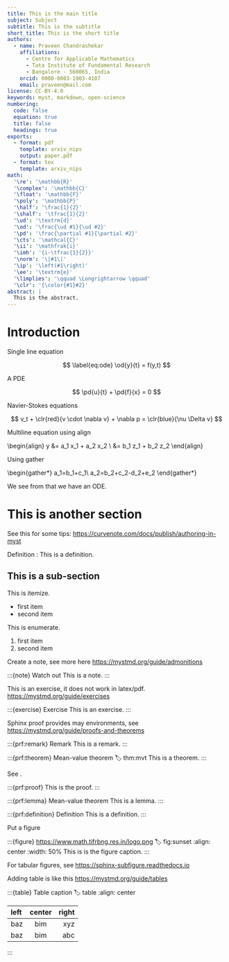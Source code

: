 ```yaml
---
title: This is the main title
subject: Subject
subtitle: This is the subtitle
short_title: This is the short title
authors:
  - name: Praveen Chandrashekar
    affiliations:
      - Centre for Applicable Mathematics
      - Tata Institute of Fundamental Research
      - Bangalore - 560065, India
    orcid: 0000-0003-1903-4107
    email: praveen@mail.com
license: CC-BY-4.0
keywords: myst, markdown, open-science
numbering:
  code: false
  equation: true
  title: false
  headings: true
exports:
  - format: pdf
    template: arxiv_nips
    output: paper.pdf
  - format: tex
    template: arxiv_nips
math:
  '\re': '\mathbb{R}'
  '\complex': '\mathbb{C}'
  '\float': '\mathbb{F}'
  '\poly': '\mathbb{P}'
  '\half': '\frac{1}{2}'
  '\shalf': '\tfrac{1}{2}'
  '\ud': '\textrm{d}'
  '\od': '\frac{\ud #1}{\ud #2}'
  '\pd': '\frac{\partial #1}{\partial #2}'
  '\cts': '\mathcal{C}'
  '\ii': '\mathfrak{i}'
  '\imh': '{i-\tfrac{1}{2}}'
  '\norm': '\|#1\|'
  '\ip': '\left(#1\right)'
  '\ee': '\textrm{e}'
  '\limplies': '\qquad \Longrightarrow \qquad'
  '\clr': '{\color{#1}#2}'
abstract: |
  This is the abstract.
---
```


# Introduction

Single line equation

$$
\label{eq:ode}
\od{y}{t} = f(y,t)
$$

A PDE

$$
\pd{u}{t} + \pd{f}{x} = 0
$$

Navier-Stokes equations

$$
v_t + \clr{red}{v \cdot \nabla v} + \nabla p = \clr{blue}{\nu \Delta v}
$$

Multiline equation using align

\begin{align}
y &= a_1 x_1 + a_2 x_2 \\
  &= b_1 z_1 + b_2 z_2
\end{align}

Using gather

\begin{gather*}
a_1=b_1+c_1\\
a_2=b_2+c_2-d_2+e_2
\end{gather*}

We see from [](#eq:ode) that we have an ODE.

# This is another section

See this for some tips: https://curvenote.com/docs/publish/authoring-in-myst

Definition
: This is a definition.

## This is a sub-section

This is itemize.

* first item
* second item

This is enumerate.

1. first item
1. second item

Create a note, see more here https://mystmd.org/guide/admonitions

:::{note} Watch out
This is a note.
:::

This is an exercise, it does not work in latex/pdf. https://mystmd.org/guide/exercises

:::{exercise} Exercise
This is an exercise.
:::

Sphinx proof provides may environments, see https://mystmd.org/guide/proofs-and-theorems

:::{prf:remark} Remark
This is a remark.
:::

:::{prf:theorem} Mean-value theorem
:label: thm:mvt
This is a theorem.
:::

See [](#thm:mvt).

:::{prf:proof}
This is the proof.
:::

:::{prf:lemma} Mean-value theorem
This is a lemma.
:::

:::{prf:definition} Definition
This is a definition.
:::

Put a figure

:::{figure} https://www.math.tifrbng.res.in/logo.png
:label: fig:sunset
:align: center
:width: 50%
This is is the figure caption.
:::

For tabular figures, see https://sphinx-subfigure.readthedocs.io

Adding table is like this https://mystmd.org/guide/tables

:::{table} Table caption
:label: table
:align: center

| left | center | right |
| :--- | :---:  | ---:  |
| baz  | bim    | xyz   |
| baz  | bim    | abc   |

:::
